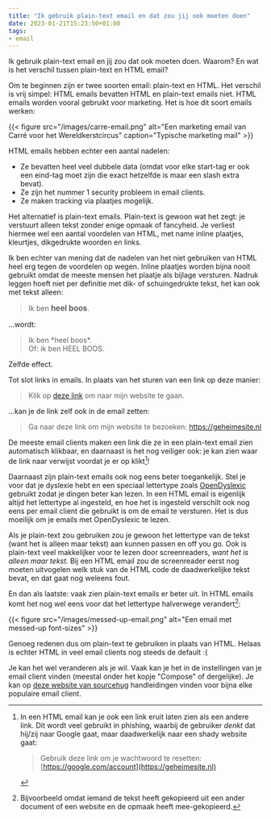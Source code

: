 ```yaml
---
title: "Ik gebruik plain-text email en dat zou jij ook moeten doen"
date: 2023-01-21T15:23:50+01:00
tags: 
- email
---
```


Ik gebruik plain-text email en jij zou dat ook moeten doen. Waarom? En wat is het verschil tussen plain-text en HTML email?

Om te beginnen zijn er twee soorten email: plain-text en HTML. Het verschil is vrij simpel: HTML emails bevatten HTML en plain-text emails niet. HTML emails worden vooral gebruikt voor marketing. Het is hoe dit soort emails werken:

{{< figure src="/images/carre-email.png" alt="Een marketing email van Carré voor het Wereldkerstcircus" caption="Typische marketing mail" >}}

HTML emails hebben echter een aantal nadelen:

- Ze bevatten heel veel dubbele data (omdat voor elke start-tag er ook een eind-tag moet zijn die exact hetzelfde is maar een slash extra bevat).
- Ze zijn het nummer 1 security probleem in email clients.
- Ze maken tracking via plaatjes mogelijk.

Het alternatief is plain-text emails. Plain-text is gewoon wat het zegt: je verstuurt alleen tekst zonder enige opmaak of fancyheid. Je verliest hiermee wel een aantal voordelen van HTML, met name inline plaatjes, kleurtjes, dikgedrukte woorden en links.

Ik ben echter van mening dat de nadelen van het niet gebruiken van HTML heel erg tegen de voordelen op wegen. Inline plaatjes worden bijna nooit gebruikt omdat de meeste mensen het plaatje als bijlage versturen. Nadruk leggen hoeft niet per definitie met dik- of schuingedrukte tekst, het kan ook met tekst alleen:

> Ik ben <span style="font-weight: bolder; font-size: 109%">heel boos</span>.

...wordt:

> Ik ben \*heel boos\*.  
> Of: ik ben HEEL BOOS.

Zelfde effect.

Tot slot links in emails. In plaats van het sturen van een link op deze manier:

> Klik op [deze link](https://geheimesite.nl) om naar mijn website te gaan.

...kan je de link zelf ook in de email zetten:

> Ga naar deze link om mijn website te bezoeken: https://geheimesite.nl

De meeste email clients maken een link die ze in een plain-text email zien automatisch klikbaar, en daarnaast is het nog veiliger ook: je kan zien waar de link naar verwijst voordat je er op klikt[^1]!

Daarnaast zijn plain-text emails ook nog eens beter toegankelijk. Stel je voor dat je dyslexie hebt en een speciaal lettertype zoals [OpenDyslexic](https://opendyslexic.org) gebruikt zodat je dingen beter kan lezen. In een HTML email is eigenlijk altijd het lettertype al ingesteld, en hoe het is ingesteld verschilt ook nog eens per email client die gebruikt is om de email te versturen. Het is dus moeilijk om je emails met OpenDyslexic te lezen.

Als je plain-text zou gebruiken zou je gewoon het lettertype van de tekst (want het is alleen maar tekst) aan kunnen passen en off you go. Ook is plain-text veel makkelijker voor te lezen door screenreaders, _want het is alleen maar tekst._ Bij een HTML email zou de screenreader eerst nog moeten uitvogelen welk stuk van de HTML code de daadwerkelijke tekst bevat, en dat gaat nog weleens fout.

En dan als laatste: vaak zien plain-text emails er beter uit. In HTML emails komt het nog wel eens voor dat het lettertype halverwege verandert[^2]:

{{< figure src="/images/messed-up-email.png" alt="Een email met messed-up font-sizes" >}}

Genoeg redenen dus om plain-text te gebruiken in plaats van HTML. Helaas is echter HTML in veel email clients nog steeds de default :(

Je kan het wel veranderen als je wil. Vaak kan je het in de instellingen van je email client vinden (meestal onder het kopje "Compose" of dergelijke). Je kan op [deze website van sourcehug](https://useplaintext.email/#other-clients) handleidingen vinden voor bijna elke populaire email client.


[^1]: In een HTML email kan je ook een link eruit laten zien als een andere link. Dit wordt veel gebruikt in phishing, waarbij de gebruiker _denkt_ dat hij/zij naar Google gaat, maar daadwerkelijk naar een shady website gaat:

    > Gebruik deze link om je wachtwoord te resetten: [https://google.com/account](https://geheimesite.nl)

[^2]: Bijvoorbeeld omdat iemand de tekst heeft gekopieerd uit een ander document of een website en de opmaak heeft mee-gekopieerd.

